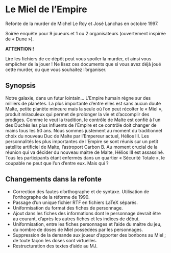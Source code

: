Le Miel de l’Empire
===================

Refonte de la murder de Michel Le Roy et José Lanchas en octobre 1997.

Soirée enquête pour 9 joueurs et 1 ou 2 organisateurs (ouvertement inspirée de
« Dune »).

**ATTENTION !**

Lire les fichiers de ce dépôt peut vous spoiler la murder, et ainsi vous
empêcher de la jouer ! Ne lisez ces documents que si vous avez déjà joué
cette murder, ou que vous souhaitez l’organiser.

Synopsis
--------

Notre galaxie, dans un futur lointain... L’Empire humain règne sur des
milliers de planètes. La plus importante d’entre elles est sans aucun doute
Malte, petite planète mineure mais la seule où l’on peut récolter le
« Miel », produit miraculeux qui permet de prolonger la vie et d’accomplir des
prodiges. Comme le veut la tradition, le contrôle de Malte est confié à l’un
des Duchés les plus influents de l’Empire et ce contrôle doit changer de mains
tous les 50 ans. Nous sommes justement au moment du traditionnel choix du
nouveau Duc de Malte par l’Empereur actuel, Hélios III. Les personnalités les
plus importantes de l’Empire se sont réunis sur un petit satellite artificiel
de Malte, l’astroport Carbon B. Au moment crucial de la réunion qui va décider
du nouveau maitre de Malte, Hélios III est assassiné. Tous les participants
étant enfermés dans un quartier « Sécurité Totale », le coupable ne peut que
l’un d’entre eux. Mais qui ?


Changements dans la refonte
---------------------------

- Correction des fautes d’orthographe et de syntaxe. Utilisation de
l’orthographe de la réforme de 1990.
- Passage d’un unique fichier RTF en fichiers LaTeX séparés.
- Uniformisation du format des fiches de personnage.
- Ajout dans les fiches des informations dont le personnage devrait être au
courant, d’après les autres fiches et les indices de début.
- Uniformisation, entre les fiches personnages et l’aide du maitre du jeu, du
nombre de doses de Miel possédées par les personnages.
- Suppression de la demande aux joueur d’apporter des bonbons au Miel ; de
toute façon les doses sont virtuelles.
- Restructuration des textes d’aide au MJ.
